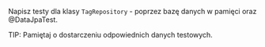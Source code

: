 Napisz testy dla klasy `TagRepository` - poprzez bazę danych w pamięci oraz @DataJpaTest.

TIP: Pamiętaj o dostarczeniu odpowiednich danych testowych.